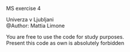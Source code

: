 MS exercise 4
  
Univerza v Ljubljani  
@Author: Mattia Limone  
  
You are free to use the code for study purposes.  
Present this code as own is absolutely forbidden